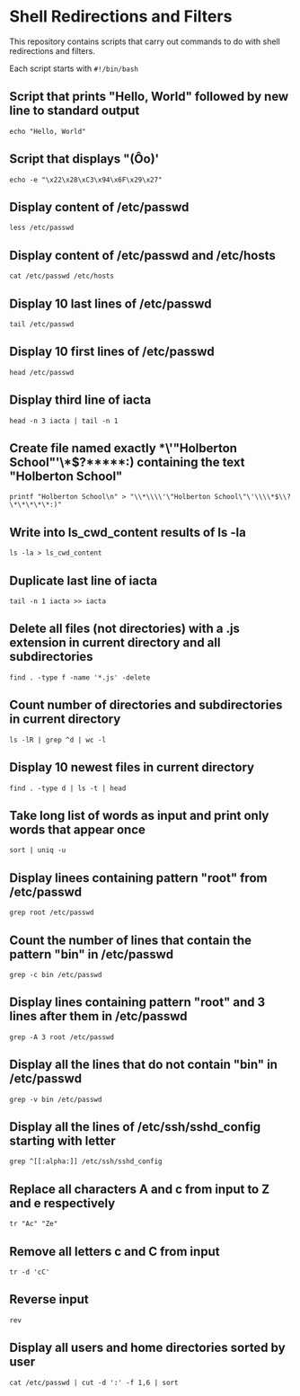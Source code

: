 # Shell Redirections and Filters
This repository contains scripts that carry out commands to do with shell redirections and filters.

Each script starts with `#!/bin/bash`

## Script that prints "Hello, World" followed by new line to standard output
```
echo "Hello, World"
```

## Script that displays "(Ôo)'
```
echo -e "\x22\x28\xC3\x94\x6F\x29\x27"
```

## Display content of /etc/passwd
```
less /etc/passwd 
```

## Display content of /etc/passwd and /etc/hosts
```
cat /etc/passwd /etc/hosts 
```

## Display 10 last lines of /etc/passwd
```
tail /etc/passwd
```

## Display 10 first lines of /etc/passwd
```
head /etc/passwd
```

## Display third line of iacta
```
head -n 3 iacta | tail -n 1 
```

## Create file named exactly \*\\'"Holberton School"\'\\*$\?\*\*\*\*\*:) containing the text "Holberton School"
```
printf "Holberton School\n" > "\\*\\\\'\"Holberton School\"\'\\\\*$\\?\*\*\*\*\*:)" 
```

## Write into ls_cwd_content results of ls -la
```
ls -la > ls_cwd_content
```

## Duplicate last line of iacta
```
tail -n 1 iacta >> iacta  
```

## Delete all files (not directories) with a .js extension in current directory and all subdirectories
```
find . -type f -name '*.js' -delete 
```

## Count number of directories and subdirectories in current directory
```
ls -lR | grep ^d | wc -l 
```

## Display 10 newest files in current directory
```
find . -type d | ls -t | head  
```

## Take long list of words as input and print only words that appear once
```
sort | uniq -u 
```

## Display linees containing pattern "root" from /etc/passwd
```
grep root /etc/passwd 
```

## Count the number of lines that contain the pattern "bin" in /etc/passwd
```
grep -c bin /etc/passwd
```

## Display lines containing pattern "root" and 3 lines after them in /etc/passwd
```
grep -A 3 root /etc/passwd
```

## Display all the lines that do not contain "bin" in /etc/passwd
```
grep -v bin /etc/passwd  
```

## Display all the lines of /etc/ssh/sshd_config starting with letter
```
grep ^[[:alpha:]] /etc/ssh/sshd_config
```

## Replace all characters A and c from input to Z and e respectively
```
tr "Ac" "Ze" 
```

## Remove all letters c and C from input
```
tr -d 'cC' 
```

## Reverse input
```
rev
```

## Display all users and home directories sorted by user
```
cat /etc/passwd | cut -d ':' -f 1,6 | sort
```




